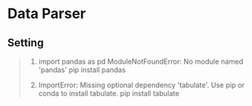# Data Parser

## Setting

> 1. import pandas as pd
> ModuleNotFoundError: No module named 'pandas'
> pip install pandas
>
> 2. ImportError: Missing optional dependency 'tabulate'.  Use pip or conda to install tabulate.
> pip install tabulate
> 